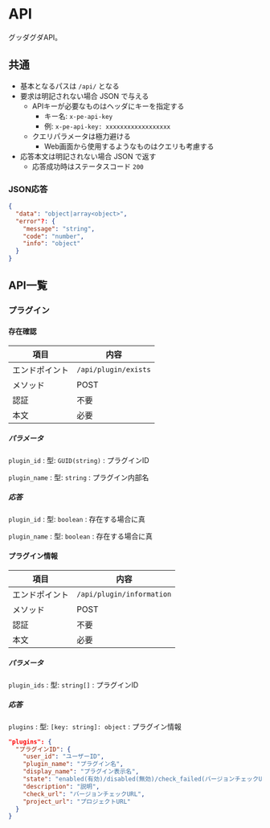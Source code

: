 # API

グッダグダAPI。

## 共通

* 基本となるパスは `/api/` となる
* 要求は明記されない場合 JSON で与える
  * APIキーが必要なものはヘッダにキーを指定する
    * キー名: `x-pe-api-key`
    * 例: `x-pe-api-key: xxxxxxxxxxxxxxxxxx`
  * クエリパラメータは極力避ける
    * Web画面から使用するようなものはクエリも考慮する
* 応答本文は明記されない場合 JSON で返す
  * 応答成功時はステータスコード `200`

### JSON応答

```json
{
  "data": "object|array<object>",
  "error"?: {
    "message": "string",
    "code": "number",
    "info": "object"
  }
}
```

## API一覧

### プラグイン

#### 存在確認

| 項目 | 内容 |
|---|---|
| エンドポイント | `/api/plugin/exists` |
| メソッド | POST |
| 認証 | 不要 |
| 本文 | 必要 |

##### パラメータ

`plugin_id`
:   型: `GUID(string)`
:   プラグインID

`plugin_name`
:   型: `string`
:   プラグイン内部名

##### 応答

`plugin_id`
:   型: `boolean`
:   存在する場合に真

`plugin_name`
:   型: `boolean`
:   存在する場合に真

#### プラグイン情報

| 項目 | 内容 |
|---|---|
| エンドポイント | `/api/plugin/information` |
| メソッド | POST |
| 認証 | 不要 |
| 本文 | 必要 |

##### パラメータ

`plugin_ids`
:   型: `string[]`
:   プラグインID

##### 応答

`plugins`
:   型: `[key: string]: object`
:   プラグイン情報

```json
"plugins": {
  "プラグインID": {
    "user_id": "ユーザーID",
    "plugin_name": "プラグイン名",
    "display_name": "プラグイン表示名",
    "state": "enabled(有効)/disabled(無効)/check_failed(バージョンチェックURL無効)",
    "description": "説明",
    "check_url": "バージョンチェックURL",
    "project_url": "プロジェクトURL"
  }
}
```

